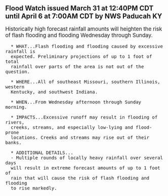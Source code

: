 <p>
   <h2>Flood Watch issued March 31 at 12:40PM CDT until April 6 at 7:00AM CDT by NWS Paducah KY</h2>
   <div style="font-size:120%">Historically high forecast rainfall amounts will heighten the risk
      of flash flooding and flooding Wednesday through Sunday.
      
      * WHAT...Flash flooding and flooding caused by excessive rainfall is
      expected. Preliminary projections of up to 1 foot of total
      rainfall over parts of the area is not out of the question.
      
      * WHERE...All of southeast Missouri, southern Illinois, western
      Kentucky, and southwest Indiana.
      
      * WHEN...From Wednesday afternoon through Sunday morning.
      
      * IMPACTS...Excessive runoff may result in flooding of rivers,
      creeks, streams, and especially low-lying and flood-prone
      locations. Creeks and streams may rise out of their banks.
      
      * ADDITIONAL DETAILS...
      - Multiple rounds of locally heavy rainfall over several days
      will result in extreme forecast amounts of up to 1 foot of
      rain that will cause the risk of flash flooding and flooding
      to rise markedly.
   </div>
</p>